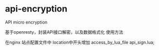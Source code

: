 # api-encryption
API micro encryption

基于openresty，封装API接口解密，以及数据格式化
使用方法


在nginx 站点配置文件中
location中开头增加
access_by_lua_file api_sign.lua;

